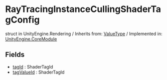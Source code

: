 # RayTracingInstanceCullingShaderTagConfig
struct in UnityEngine.Rendering
 / Inherits from: <a href="https://docs.unity3d.com/6000.2/Documentation/ScriptReference/ValueType.html">ValueType</a> / Implemented in: <a href="https://docs.unity3d.com/6000.2/Documentation/ScriptReference/UnityEngine.CoreModule.html">UnityEngine.CoreModule</a>

## Fields
- <a href="https://docs.unity3d.com/6000.2/Documentation/ScriptReference/RayTracingInstanceCullingShaderTagConfig-tagId.html">tagId</a> : ShaderTagId
- <a href="https://docs.unity3d.com/6000.2/Documentation/ScriptReference/RayTracingInstanceCullingShaderTagConfig-tagValueId.html">tagValueId</a> : ShaderTagId
